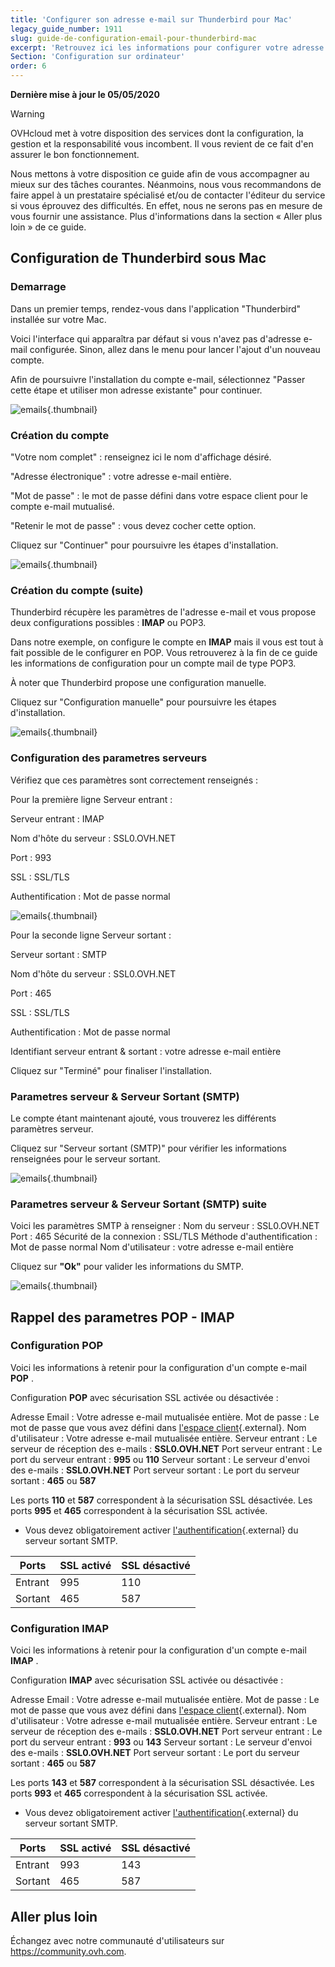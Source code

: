 ```yaml
---
title: 'Configurer son adresse e-mail sur Thunderbird pour Mac'
legacy_guide_number: 1911
slug: guide-de-configuration-email-pour-thunderbird-mac
excerpt: 'Retrouvez ici les informations pour configurer votre adresse e-mail sur Thunderbird Mac.'
Section: 'Configuration sur ordinateur'
order: 6
---
```


**Dernière mise à jour le 05/05/2020**

> [!warning]
>
> OVHcloud met à votre disposition des services dont la configuration, la gestion et la responsabilité vous incombent. Il vous revient de ce fait d'en assurer le bon fonctionnement.
> 
> Nous mettons à votre disposition ce guide afin de vous accompagner au mieux sur des tâches courantes. Néanmoins, nous vous recommandons de faire appel à un prestataire spécialisé et/ou de contacter l'éditeur du service si vous éprouvez des difficultés. En effet, nous ne serons pas en mesure de vous fournir une assistance. Plus d'informations dans la section « Aller plus loin » de ce guide.
> 

## Configuration de Thunderbird sous Mac

### Demarrage
Dans un premier temps, rendez-vous dans l'application "Thunderbird" installée sur votre Mac.

Voici l'interface qui apparaîtra par défaut si vous n'avez pas d'adresse e-mail configurée. Sinon, allez dans le menu pour lancer l'ajout d'un nouveau compte.

Afin de poursuivre l'installation du compte e-mail, sélectionnez "Passer cette étape et utiliser mon adresse existante" pour continuer.


![emails](images/2856.png){.thumbnail}


### Création du compte
"Votre nom complet" : renseignez ici le nom d'affichage désiré.

"Adresse électronique" : votre adresse e-mail entière.

"Mot de passe" : le mot de passe défini dans votre espace client pour le compte e-mail mutualisé.

"Retenir le mot de passe" : vous devez cocher cette option.

Cliquez sur "Continuer" pour poursuivre les étapes d'installation.


![emails](images/2857.png){.thumbnail}


### Création du compte (suite)
Thunderbird récupère les paramètres de l'adresse e-mail et vous propose deux configurations possibles :  **IMAP**  ou POP3.

Dans notre exemple, on configure le compte en  **IMAP**  mais il vous est tout à fait possible de le configurer en POP. Vous retrouverez à la fin de ce guide les informations de configuration pour un compte mail de type POP3.

À noter que Thunderbird propose une configuration manuelle.

Cliquez sur "Configuration manuelle" pour poursuivre les étapes d'installation.


![emails](images/2858.png){.thumbnail}


### Configuration des parametres serveurs
Vérifiez que ces paramètres sont correctement renseignés :

Pour la première ligne Serveur entrant :

Serveur entrant : IMAP

Nom d'hôte du serveur : SSL0.OVH.NET

Port : 993

SSL : SSL/TLS

Authentification : Mot de passe normal


![emails](images/2859.png){.thumbnail}

Pour la seconde ligne Serveur sortant :

Serveur sortant : SMTP

Nom d'hôte du serveur : SSL0.OVH.NET

Port : 465

SSL : SSL/TLS

Authentification : Mot de passe normal

Identifiant serveur entrant & sortant : votre adresse e-mail entière

Cliquez sur "Terminé" pour finaliser l'installation.


### Parametres serveur &amp; Serveur Sortant (SMTP)
Le compte étant maintenant ajouté, vous trouverez les différents paramètres serveur.

Cliquez sur "Serveur sortant (SMTP)" pour vérifier les informations renseignées pour le serveur sortant.


![emails](images/2860.png){.thumbnail}


### Parametres serveur &amp; Serveur Sortant (SMTP) suite
Voici les paramètres SMTP à renseigner : Nom du serveur : SSL0.OVH.NET Port : 465 Sécurité de la connexion : SSL/TLS Méthode d'authentification : Mot de passe normal Nom d'utilisateur : votre adresse e-mail entière

Cliquez sur  **"Ok"**  pour valider les informations du SMTP.


![emails](images/2861.png){.thumbnail}


## Rappel des parametres POP - IMAP

### Configuration POP
Voici les informations à retenir pour la configuration d'un compte e-mail **POP** .

Configuration  **POP**  avec sécurisation SSL activée ou désactivée :

Adresse Email : Votre adresse e-mail mutualisée entière. Mot de passe : Le mot de passe que vous avez défini dans [l'espace client](https://www.ovh.com/managerv3/){.external}. Nom d'utilisateur : Votre adresse e-mail mutualisée entière. Serveur entrant : Le serveur de réception des e-mails :  **SSL0.OVH.NET** Port serveur entrant : Le port du serveur entrant :  **995**  ou  **110** Serveur sortant : Le serveur d'envoi des e-mails :  **SSL0.OVH.NET** Port serveur sortant : Le port du serveur sortant :  **465**  ou  **587**

Les ports  **110**  et  **587**  correspondent à la sécurisation SSL désactivée. Les ports  **995**  et  **465**  correspondent à la sécurisation SSL activée.

- Vous devez obligatoirement activer [l'authentification](#parametres_des_comptes_parametres_du_serveur_sortant_smtp){.external} du serveur sortant SMTP.

|Ports|SSL activé|SSL désactivé|
|---|---|---|
|Entrant|995|110|
|Sortant|465|587|


### Configuration IMAP
Voici les informations à retenir pour la configuration d'un compte e-mail **IMAP** .

Configuration  **IMAP**  avec sécurisation SSL activée ou désactivée :

Adresse Email : Votre adresse e-mail mutualisée entière. Mot de passe : Le mot de passe que vous avez défini dans [l'espace client](https://ca.ovh.com/auth/?action=gotomanager){.external}. Nom d'utilisateur : Votre adresse e-mail mutualisée entière. Serveur entrant : Le serveur de réception des e-mails :  **SSL0.OVH.NET** Port serveur entrant : Le port du serveur entrant :  **993**  ou  **143** Serveur sortant : Le serveur d'envoi des e-mails :  **SSL0.OVH.NET** Port serveur sortant : Le port du serveur sortant :  **465**  ou  **587**

Les ports  **143**  et  **587**  correspondent à la sécurisation SSL désactivée. Les ports  **993**  et  **465**  correspondent à la sécurisation SSL activée.

- Vous devez obligatoirement activer [l'authentification](#parametres_des_comptes_parametres_du_serveur_sortant_smtp){.external} du serveur sortant SMTP.

|Ports|SSL activé|SSL désactivé|
|---|---|---|
|Entrant|993|143|
|Sortant|465|587|

## Aller plus loin

Échangez avec notre communauté d'utilisateurs sur <https://community.ovh.com>.
